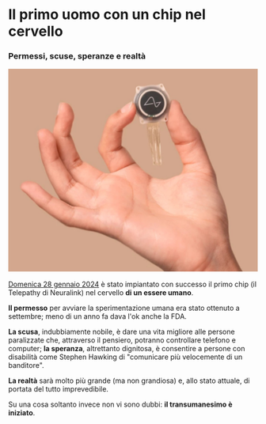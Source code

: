 # Il primo uomo con un chip nel cervello

### Permessi, scuse, speranze e realtà

![il chip in mano](img/primo-uomo-chip-cervello.jpeg)

[Domenica 28 gennaio 2024](https://twitter.com/elonmusk/status/1752098683024220632) è stato impiantato con successo il primo chip (il Telepathy di Neuralink) nel cervello **di un essere umano**.

**Il permesso** per avviare la sperimentazione umana era stato ottenuto a settembre; meno di un anno fa dava l'ok anche la FDA.

**La scusa**, indubbiamente nobile, è dare una vita migliore alle persone paralizzate che, attraverso il pensiero, potranno controllare telefono e computer; **la speranza**, altrettanto dignitosa, è consentire a persone con disabilità come Stephen Hawking di "comunicare più velocemente di un banditore".

**La realtà** sarà molto più grande (ma non grandiosa) e, allo stato attuale, di portata del tutto imprevedibile.

Su una cosa soltanto invece non vi sono dubbi: **il transumanesimo è iniziato**.